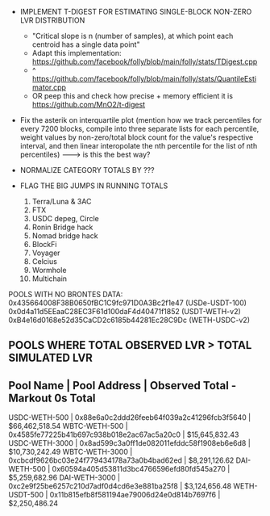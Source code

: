 - IMPLEMENT T-DIGEST FOR ESTIMATING SINGLE-BLOCK NON-ZERO LVR DISTRIBUTION
    - "Critical slope is n (number of samples), at which point each centroid has a single data point"
    - Adapt this implementation: https://github.com/facebook/folly/blob/main/folly/stats/TDigest.cpp
    - ^ https://github.com/facebook/folly/blob/main/folly/stats/QuantileEstimator.cpp
    - OR peep this and check how precise + memory efficient it is https://github.com/MnO2/t-digest


- Fix the asterik on interquartile plot (mention how we track percentiles for every 7200 blocks, compile into three separate lists for each percentile, weight values by non-zero/total block count for the value's respective interval, and then linear interopolate the nth percentile for the list of nth percentiles) ---> is this the best way? 

- NORMALIZE CATEGORY TOTALS BY ???

- FLAG THE BIG JUMPS IN RUNNING TOTALS
    1. Terra/Luna & 3AC 
    2. FTX
    3. USDC depeg, Circle
    4. Ronin Bridge hack
    5. Nomad bridge hack
    6. BlockFi 
    7. Voyager 
    8. Celcius
    9. Wormhole
    10. Multichain

POOLS WITH NO BRONTES DATA:
0x435664008F38B0650fBC1C9fc971D0A3Bc2f1e47 (USDe-USDT-100)
0x0d4a11d5EEaaC28EC3F61d100daF4d40471f1852 (USDT-WETH-v2)
0xB4e16d0168e52d35CaCD2c6185b44281Ec28C9Dc (WETH-USDC-v2)

POOLS WHERE TOTAL OBSERVED LVR > TOTAL SIMULATED LVR
----------------------------------------------------------------------------------------------------
Pool Name            | Pool Address                               | Observed Total - Markout 0s Total
----------------------------------------------------------------------------------------------------
USDC-WETH-500        | 0x88e6a0c2ddd26feeb64f039a2c41296fcb3f5640 |   $66,462,518.54
WBTC-WETH-500        | 0x4585fe77225b41b697c938b018e2ac67ac5a20c0 |   $15,645,832.43
USDC-WETH-3000       | 0x8ad599c3a0ff1de082011efddc58f1908eb6e6d8 |   $10,730,242.49
WBTC-WETH-3000       | 0xcbcdf9626bc03e24f779434178a73a0b4bad62ed |    $8,291,126.62
DAI-WETH-500         | 0x60594a405d53811d3bc4766596efd80fd545a270 |    $5,259,682.96
DAI-WETH-3000        | 0xc2e9f25be6257c210d7adf0d4cd6e3e881ba25f8 |    $3,124,656.48
WETH-USDT-500        | 0x11b815efb8f581194ae79006d24e0d814b7697f6 |    $2,250,486.24
